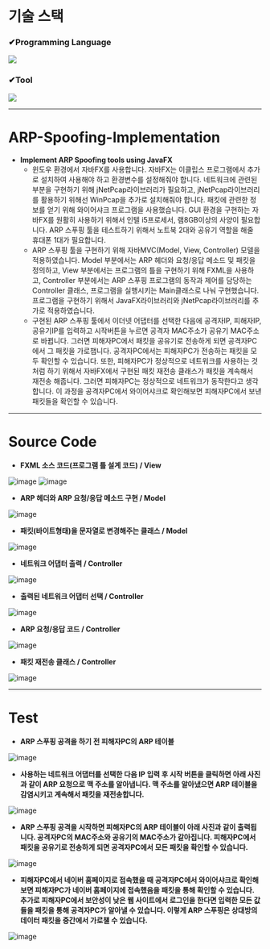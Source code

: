 # 기술 스택
### ✔Programming Language
<img src="https://img.shields.io/badge/java-007396?style=for-the-badge&logo=java&logoColor=white"> 

### ✔Tool
<img src="https://img.shields.io/badge/Eclipse IDE-2C2255?style=for-the-badge&logo=Eclipse IDE&logoColor=white">

***
# ARP-Spoofing-Implementation
+ **Implement ARP Spoofing tools using JavaFX**
  + 윈도우 환경에서 자바FX를 사용합니다. 자바FX는 이클립스 프로그램에서 추가로 설치하여 사용해야 하고 환경변수를 설정해줘야 합니다. 네트워크에 관련된 부분을 구현하기 위해 jNetPcap라이브러리가 필요하고, jNetPcap라이브러리를 활용하기 위해선 WinPcap을 추가로 설치해줘야 합니다. 패킷에 관련한 정보를 얻기 위해 와이어샤크 프로그램을 사용했습니다. GUI 환경을 구현하는 자바FX를 원활히 사용하기 위해서 인텔 i5프로세서, 램8GB이상의 사양이 필요합니다. ARP 스푸핑 툴을 테스트하기 위해서 노트북 2대와 공유기 역할을 해줄 휴대폰 1대가 필요합니다.
  + ARP 스푸핑 툴을 구현하기 위해 자바MVC(Model, View, Controller) 모델을 적용하였습니다. Model 부분에서는 ARP 헤더와 요청/응답 메소드 및 패킷을 정의하고, View 부분에서는 프로그램의 틀을 구현하기 위해 FXML을 사용하고, Controller 부분에서는 ARP 스푸핑 프로그램의 동작과 제어를 담당하는 Controller 클래스, 프로그램을 실행시키는 Main클래스로 나눠 구현했습니다. 프로그램을 구현하기 위해서 JavaFX라이브러리와 jNetPcap라이브러리를 추가로 적용하였습니다.
  + 구현된 ARP 스푸핑 툴에서 이더넷 어댑터를 선택한 다음에 공격자IP, 피해자IP, 공유기IP를 입력하고 시작버튼을 누르면 공격자 MAC주소가 공유기 MAC주소로 바뀝니다. 그러면 피해자PC에서 패킷을 공유기로 전송하게 되면 공격자PC에서 그 패킷을 가로챕니다. 공격자PC에서는 피해자PC가 전송하는 패킷을 모두 확인할 수 있습니다. 또한, 피해자PC가 정상적으로 네트워크를 사용하는 것처럼 하기 위해서 자바FX에서 구현된 패킷 재전송 클래스가 패킷을 계속해서 재전송 해줍니다. 그러면 피해자PC는 정상적으로 네트워크가 동작한다고 생각합니다. 이 과정을 공격자PC에서 와이어샤크로 확인해보면 피해자PC에서 보낸 패킷들을 확인할 수 있습니다.
***
# Source Code
+ **FXML 소스 코드(프로그램 틀 설계 코드) / View**

![image](https://user-images.githubusercontent.com/84726924/199727906-bc64373e-4565-4d42-8120-f65f4376c5c3.png)
![image](https://user-images.githubusercontent.com/84726924/199728644-d3afda3f-7337-4946-ab7a-ab2979dadd2d.png)
+ **ARP 헤더와 ARP 요청/응답 메소드 구현 / Model**

![image](https://user-images.githubusercontent.com/84726924/199728812-f261a3ed-74e0-47e4-a21b-6ed9994ea135.png)
+ **패킷(바이트형태)을 문자열로 변경해주는 클래스 / Model**

![image](https://user-images.githubusercontent.com/84726924/199728906-39a0875e-074d-4b07-9795-41d44f920490.png)
+ **네트워크 어댑터 출력 / Controller**

![image](https://user-images.githubusercontent.com/84726924/199729188-6233f97b-6f85-4ad0-af03-faab25791ad0.png)
+ **출력된 네트워크 어댑터 선택 / Controller**

![image](https://user-images.githubusercontent.com/84726924/199729313-e6bc3352-2cae-43a4-b5ab-cf68c28a0c31.png)
+ **ARP 요청/응답 코드 / Controller**

![image](https://user-images.githubusercontent.com/84726924/199729374-cbb86bc3-5f32-4217-984c-443c4f25526c.png)
+ **패킷 재전송 클래스 / Controller**

![image](https://user-images.githubusercontent.com/84726924/199729438-56b2a7e5-98cf-4b19-8bdf-c342040f6c10.png)
***
# Test
+ **ARP 스푸핑 공격을 하기 전 피해자PC의 ARP 테이블**

![image](https://user-images.githubusercontent.com/84726924/199729582-fe34f6d2-ce08-416e-aaaa-ac1fa4943dea.png)
+ **사용하는 네트워크 어댑터를 선택한 다음 IP 입력 후 시작 버튼을 클릭하면 아래 사진과 같이 ARP 요청으로 맥 주소를 알아냅니다. 맥 주소를 알아냈으면 ARP 테이블을 감염시키고 계속해서 패킷을 재전송합니다.**

![image](https://user-images.githubusercontent.com/84726924/199729672-35c8dc3d-baa9-49ed-b456-759457bdeb63.png)
+ **ARP 스푸핑 공격을 시작하면 피해자PC의 ARP 테이블이 아래 사진과 같이 출력됩니다. 공격자PC의 MAC주소와 공유기의 MAC주소가 같아집니다. 피해자PC에서 패킷을 공유기로 전송하게 되면 공격자PC에서 모든 패킷을 확인할 수 있습니다.**

![image](https://user-images.githubusercontent.com/84726924/199729728-89124c49-309a-4ffe-9620-e8251992d133.png)
+ **피해자PC에서 네이버 홈페이지로 접속했을 때 공격자PC에서 와이어샤크로 확인해보면 피해자PC가 네이버 홈페이지에 접속했음을 패킷을 통해 확인할 수 있습니다. 추가로 피해자PC에서 보안성이 낮은 웹 사이트에서 로그인을 한다면 입력한 모든 값들을 패킷을 통해 공격자PC가 알아낼 수 있습니다. 이렇게 ARP 스푸핑은 상대방의 데이터 패킷을 중간에서 가로챌 수 있습니다.**

![image](https://user-images.githubusercontent.com/84726924/199729793-cf09fb25-f198-4753-98fc-f361a078a0cb.png)
